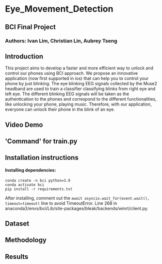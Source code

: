 # Eye_Movement_Detection

## BCI Final Project

### Authors: Ivan Lim, Christian Lin, Aubrey Tseng

## Introduction

This project aims to develop a faster and more efficient way to unlock and control our phones using BCI approach. 
We propose an innovative application (now first supported in ios) that can help you to control your phone by just blinking. 
The eye blinking EEG signals collected by the Muse2 headband are used to train a classifier classifying blinks from right eye and left eye. 
The different blinking EEG signals will be taken as the authentication to the phones and correspond to the different functionalities, like unlocking your phone, playing music.
Therefore, with our application, everyone can unlock their phone in the blink of an eye.

## Video Demo

## 'Command' for train.py


## Installation instructions

#### Installing dependencies:

```shell
conda create -n bci python=3.9
conda activate bci
pip install -r requirements.txt
```

After installing, comment out the ```await asyncio.wait_for(event.wait(), timeout=timeout)``` line to avoid TimeoutError. 
Line 268 in anaconda3/envs/bci/Lib/site-packages/bleak/backends/winrt/client.py.

## Dataset

## Methodology

## Results
